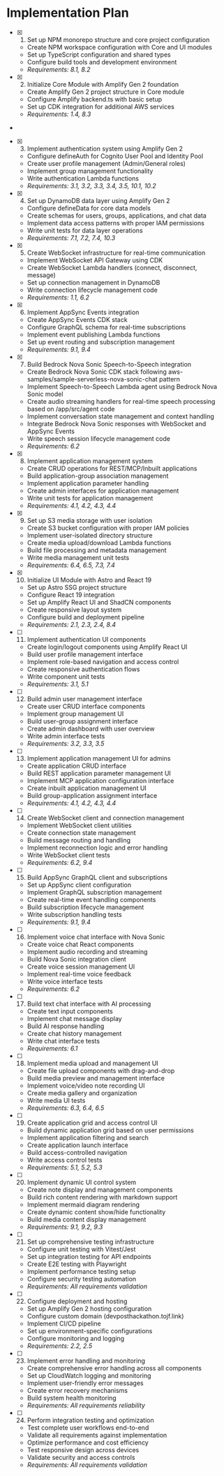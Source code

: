 # Implementation Plan

- [x] 1. Set up NPM monorepo structure and core project configuration





  - Create NPM workspace configuration with Core and UI modules
  - Set up TypeScript configuration and shared types
  - Configure build tools and development environment
  - _Requirements: 8.1, 8.2_

- [x] 2. Initialize Core Module with Amplify Gen 2 foundation






  - Create Amplify Gen 2 project structure in Core module
  - Configure Amplify backend.ts with basic setup
  - Set up CDK integration for additional AWS services
  - _Requirements: 1.4, 8.3_
-

- [x] 3. Implement authentication system using Amplify Gen 2



  - Configure defineAuth for Cognito User Pool and Identity Pool
  - Create user profile management (Admin/General roles)
  - Implement group management functionality
  - Write authentication Lambda functions
  - _Requirements: 3.1, 3.2, 3.3, 3.4, 3.5, 10.1, 10.2_

- [x] 4. Set up DynamoDB data layer using Amplify Gen 2









  - Configure defineData for core data models
  - Create schemas for users, groups, applications, and chat data
  - Implement data access patterns with proper IAM permissions
  - Write unit tests for data layer operations
  - _Requirements: 7.1, 7.2, 7.4, 10.3_

- [x] 5. Create WebSocket infrastructure for real-time communication






  - Implement WebSocket API Gateway using CDK
  - Create WebSocket Lambda handlers (connect, disconnect, message)
  - Set up connection management in DynamoDB
  - Write connection lifecycle management code
  - _Requirements: 1.1, 6.2_

- [x] 6. Implement AppSync Events integration







  - Create AppSync Events CDK stack
  - Configure GraphQL schema for real-time subscriptions
  - Implement event publishing Lambda functions
  - Set up event routing and subscription management
  - _Requirements: 9.1, 9.4_

- [x] 7. Build Bedrock Nova Sonic Speech-to-Speech integration











  - Create Bedrock Nova Sonic CDK stack following aws-samples/sample-serverless-nova-sonic-chat pattern
  - Implement Speech-to-Speech Lambda agent using Bedrock Nova Sonic model
  - Create audio streaming handlers for real-time speech processing based on /app/src/agent code
  - Implement conversation state management and context handling
  - Integrate Bedrock Nova Sonic responses with WebSocket and AppSync Events
  - Write speech session lifecycle management code
  - _Requirements: 6.2_

- [x] 8. Implement application management system




  - Create CRUD operations for REST/MCP/Inbuilt applications
  - Build application-group association management
  - Implement application parameter handling
  - Create admin interfaces for application management
  - Write unit tests for application management
  - _Requirements: 4.1, 4.2, 4.3, 4.4_

- [x] 9. Set up S3 media storage with user isolation





  - Create S3 bucket configuration with proper IAM policies
  - Implement user-isolated directory structure
  - Create media upload/download Lambda functions
  - Build file processing and metadata management
  - Write media management unit tests
  - _Requirements: 6.4, 6.5, 7.3, 7.4_

- [x] 10. Initialize UI Module with Astro and React 19






  - Set up Astro SSG project structure
  - Configure React 19 integration
  - Set up Amplify React UI and ShadCN components
  - Create responsive layout system
  - Configure build and deployment pipeline
  - _Requirements: 2.1, 2.3, 2.4, 8.4_

- [ ] 11. Implement authentication UI components
  - Create login/logout components using Amplify React UI
  - Build user profile management interface
  - Implement role-based navigation and access control
  - Create responsive authentication flows
  - Write component unit tests
  - _Requirements: 3.1, 5.1_

- [ ] 12. Build admin user management interface
  - Create user CRUD interface components
  - Implement group management UI
  - Build user-group assignment interface
  - Create admin dashboard with user overview
  - Write admin interface tests
  - _Requirements: 3.2, 3.3, 3.5_

- [ ] 13. Implement application management UI for admins
  - Create application CRUD interface
  - Build REST application parameter management UI
  - Implement MCP application configuration interface
  - Create inbuilt application management UI
  - Build group-application assignment interface
  - _Requirements: 4.1, 4.2, 4.3, 4.4_

- [ ] 14. Create WebSocket client and connection management
  - Implement WebSocket client utilities
  - Create connection state management
  - Build message routing and handling
  - Implement reconnection logic and error handling
  - Write WebSocket client tests
  - _Requirements: 6.2, 9.4_

- [ ] 15. Build AppSync GraphQL client and subscriptions
  - Set up AppSync client configuration
  - Implement GraphQL subscription management
  - Create real-time event handling components
  - Build subscription lifecycle management
  - Write subscription handling tests
  - _Requirements: 9.1, 9.4_

- [ ] 16. Implement voice chat interface with Nova Sonic
  - Create voice chat React components
  - Implement audio recording and streaming
  - Build Nova Sonic integration client
  - Create voice session management UI
  - Implement real-time voice feedback
  - Write voice interface tests
  - _Requirements: 6.2_

- [ ] 17. Build text chat interface with AI processing
  - Create text input components
  - Implement chat message display
  - Build AI response handling
  - Create chat history management
  - Write chat interface tests
  - _Requirements: 6.1_

- [ ] 18. Implement media upload and management UI
  - Create file upload components with drag-and-drop
  - Build media preview and management interface
  - Implement voice/video note recording UI
  - Create media gallery and organization
  - Write media UI tests
  - _Requirements: 6.3, 6.4, 6.5_

- [ ] 19. Create application grid and access control UI
  - Build dynamic application grid based on user permissions
  - Implement application filtering and search
  - Create application launch interface
  - Build access-controlled navigation
  - Write access control tests
  - _Requirements: 5.1, 5.2, 5.3_

- [ ] 20. Implement dynamic UI control system
  - Create note display and management components
  - Build rich content rendering with markdown support
  - Implement mermaid diagram rendering
  - Create dynamic content show/hide functionality
  - Build media content display management
  - _Requirements: 9.1, 9.2, 9.3_

- [ ] 21. Set up comprehensive testing infrastructure
  - Configure unit testing with Vitest/Jest
  - Set up integration testing for API endpoints
  - Create E2E testing with Playwright
  - Implement performance testing setup
  - Configure security testing automation
  - _Requirements: All requirements validation_

- [ ] 22. Configure deployment and hosting
  - Set up Amplify Gen 2 hosting configuration
  - Configure custom domain (devposthackathon.tojf.link)
  - Implement CI/CD pipeline
  - Set up environment-specific configurations
  - Configure monitoring and logging
  - _Requirements: 2.2, 2.5_

- [ ] 23. Implement error handling and monitoring
  - Create comprehensive error handling across all components
  - Set up CloudWatch logging and monitoring
  - Implement user-friendly error messages
  - Create error recovery mechanisms
  - Build system health monitoring
  - _Requirements: All requirements reliability_

- [ ] 24. Perform integration testing and optimization
  - Test complete user workflows end-to-end
  - Validate all requirements against implementation
  - Optimize performance and cost efficiency
  - Test responsive design across devices
  - Validate security and access controls
  - _Requirements: All requirements validation_